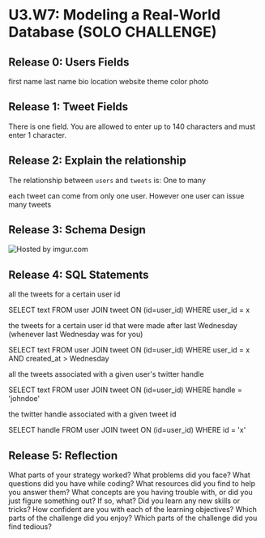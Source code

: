 # U3.W7: Modeling a Real-World Database (SOLO CHALLENGE)

## Release 0: Users Fields
<!-- Identify the fields Twitter collects data for -->
first name
last name
bio
location
website
theme color
photo

## Release 1: Tweet Fields
<!-- Identify the fields Twitter uses to represent/display a tweet. What are you required or allowed to enter? -->
There is one field. You are allowed to enter up to 140 characters and must enter 1 character.

## Release 2: Explain the relationship
The relationship between `users` and `tweets` is: One to many 
<!-- because... -->
each tweet can come from only one user. However one user can issue many tweets

## Release 3: Schema Design
<!-- Include your image (inline) of your schema -->
<img src="http://i.imgur.com/RigNbVF.jpg" title="Hosted by imgur.com"/>

## Release 4: SQL Statements
<!-- Include your SQL Statements. How can you make markdown files show blocks of code? -->
all the tweets for a certain user id

SELECT text
  FROM user JOIN tweet ON (id=user_id)
 WHERE user_id = x

the tweets for a certain user id that were made after last Wednesday (whenever last Wednesday was for you)

SELECT text
  FROM user JOIN tweet ON (id=user_id)
 WHERE user_id = x AND created_at > Wednesday

all the tweets associated with a given user's twitter handle

SELECT text
  FROM user JOIN tweet ON (id=user_id)
 WHERE handle = 'johndoe'

the twitter handle associated with a given tweet id

SELECT handle
  FROM user JOIN tweet ON (id=user_id)
 WHERE id = 'x'

## Release 5: Reflection
<!-- Be sure to add your reflection here!!! -->
What parts of your strategy worked? What problems did you face?
What questions did you have while coding? What resources did you find to help you answer them?
What concepts are you having trouble with, or did you just figure something out? If so, what?
Did you learn any new skills or tricks?
How confident are you with each of the learning objectives?
Which parts of the challenge did you enjoy?
Which parts of the challenge did you find tedious?